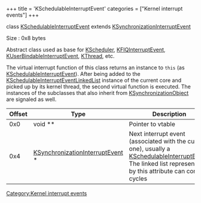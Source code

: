 +++
title = 'KSchedulableInterruptEvent'
categories = ["Kernel interrupt events"]
+++

class
[KSchedulableInterruptEvent](KSchedulableInterruptEvent "wikilink")
extends
[KSynchronizationInterruptEvent](KSynchronizationInterruptEvent "wikilink")

Size : 0x8 bytes

Abstract class used as base for [KScheduler](KScheduler "wikilink"),
[KFIQInterruptEvent](KFIQInterruptEvent "wikilink"),
[KUserBindableInterruptEvent](KUserBindableInterruptEvent "wikilink"),
[KThread](KThread "wikilink"), etc.

The virtual interrupt function of this class returns an instance to
`this` (as
[KSchedulableInterruptEvent](KSchedulableInterruptEvent "wikilink")).
After being added to the
[KSchedulableInterruptEventLinkedList](KSchedulableInterruptEventLinkedList "wikilink")
instance of the current core and picked up by its kernel thread, the
second virtual function is executed. The instances of the subclasses
that also inherit from
[KSynchronizationObject](KSynchronizationObject "wikilink") are signaled
as well.

| Offset | Type                                                                           | Description                                                                                                                                                                                             |
|--------|--------------------------------------------------------------------------------|---------------------------------------------------------------------------------------------------------------------------------------------------------------------------------------------------------|
| 0x0    | void \*\*                                                                      | Pointer to vtable                                                                                                                                                                                       |
| 0x4    | [KSynchronizationInterruptEvent](KSynchronizationInterruptEvent "wikilink") \* | Next interrupt event (associated with the current one), usually a [KSchedulableInterruptEvent](KSchedulableInterruptEvent "wikilink"). The linked list represented by this attribute can contain cycles |

[Category:Kernel interrupt
events](Category:Kernel_interrupt_events "wikilink")